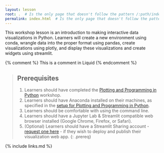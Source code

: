```yaml
---
layout: lesson
root: .  # Is the only page that doesn't follow the pattern /:path/index.html
permalink: index.html  # Is the only page that doesn't follow the pattern /:path/index.html
---
```

This workshop lesson is an introduction to making interactive data visualizations in Python. Learners will create a new environment using conda, wrangle data into the proper format using pandas, create visualizations using plotly, and display these visualizations and create widgets using streamlit.

<!-- this is an html comment -->

{% comment %} This is a comment in Liquid {% endcomment %}

> ## Prerequisites
>
> 1. Learners should have completed the [Plotting and Programming in Python](http://swcarpentry.github.io/python-novice-gapminder/) workshop.
> 2. Learners should have Anaconda installed on their machines, as specified in the [setup for Plotting and Programming in Python](http://swcarpentry.github.io/python-novice-gapminder/setup.html).
> 3. Learners should be comfortable with using the command line.
> 4. Learners should have a Jupyter Lab & Streamlit compatible web browser installed (Google Chrome, Firefox, or Safari).
> 5. (Optional) Learners should have a Streamlit Sharing account - [request one here](https://streamlit.io/sharing-sign-up) - if they wish to deploy and publish their visualization web app.
{: .prereq}

{% include links.md %}
